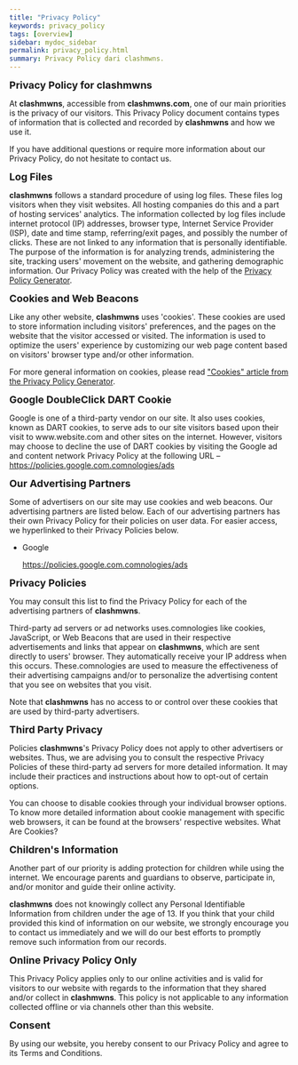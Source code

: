 ```yaml
---
title: "Privacy Policy"
keywords: privacy_policy
tags: [overview]
sidebar: mydoc_sidebar
permalink: privacy_policy.html
summary: Privacy Policy dari clashmwns.
---
```


<p><b><span style="font-size: large;">Privacy Policy for <b>clashmwns</b></span></b></p>
<p>At <b>clashmwns</b>, accessible from <b>clashmwns.com</b>, one of our main priorities is the privacy of our visitors. This Privacy Policy document contains types of information that is collected and recorded by <b>clashmwns</b> and how we use it.</p>
<p>If you have additional questions or require more information about our Privacy Policy, do not hesitate to contact us.</p>
<p><b><span style="font-size: large;">Log Files</span></b></p>
<p><b>clashmwns</b> follows a standard procedure of using log files. These files log visitors when they visit websites. All hosting companies do this and a part of hosting services' analytics. The information collected by log files include internet protocol (IP) addresses, browser type, Internet Service Provider (ISP), date and time stamp, referring/exit pages, and possibly the number of clicks. These are not linked to any information that is personally identifiable. The purpose of the information is for analyzing trends, administering the site, tracking users' movement on the website, and gathering demographic information. Our Privacy Policy was created with the help of the <a href="https://www.privacypolicyonline.com/privacy-policy-generator/">Privacy Policy Generator</a>.</p>
<p><b><span style="font-size: large;">Cookies and Web Beacons</span></b></p>
<p><b><span style="font-size: large;"></span></b></p>
<p>Like any other website, <b>clashmwns</b> uses 'cookies'. These cookies are used to store information including visitors' preferences, and the pages on the website that the visitor accessed or visited. The information is used to optimize the users' experience by customizing our web page content based on visitors' browser type and/or other information.</p>
<p>For more general information on cookies, please read <a href="https://www.generateprivacypolicy.com/#cookies">"Cookies" article from the Privacy Policy Generator</a>.</p>
<p><b><span style="font-size: large;">Google DoubleClick DART Cookie</span></b></p>
<p>Google is one of a third-party vendor on our site. It also uses cookies, known as DART cookies, to serve ads to our site visitors based upon their visit to www.website.com and other sites on the internet. However, visitors may choose to decline the use of DART cookies by visiting the Google ad and content network Privacy Policy at the following URL – <a href="https://policies.google.com.comnologies/ads">https://policies.google.com.comnologies/ads</a></p>
<p><b><span style="font-size: large;">Our Advertising Partners</span></b></p>
<p> Some of advertisers on our site may use cookies and web beacons. Our advertising partners are listed below. Each of our advertising partners has their own Privacy Policy for their policies on user data. For easier access, we hyperlinked to their Privacy Policies below.</p>
<ul>
<li>
<p>Google</p>
<p><a href="https://policies.google.com.comnologies/ads">https://policies.google.com.comnologies/ads</a></p></li>
</ul>
<p><span style="font-size: large;"><b>Privacy Policies</b></span></p>
<p>You may consult this list to find the Privacy Policy for each of the advertising partners of <b>clashmwns</b>.</p>
<p>Third-party ad servers or ad networks uses.comnologies like cookies, JavaScript, or Web Beacons that are used in their respective advertisements and links that appear on <b>clashmwns</b>, which are sent directly to users' browser. They automatically receive your IP address when this occurs. These.comnologies are used to measure the effectiveness of their advertising campaigns and/or to personalize the advertising content that you see on websites that you visit.</p>
<p>Note that <b>clashmwns</b> has no access to or control over these cookies that are used by third-party advertisers.</p>
<p><b><span style="font-size: large;">Third Party Privacy</span></b></p>
<p>Policies <b>clashmwns</b>'s Privacy Policy does not apply to other advertisers or websites. Thus, we are advising you to consult the respective Privacy Policies of these third-party ad servers for more detailed information. It may include their practices and instructions about how to opt-out of certain options.</p>
<p>You can choose to disable cookies through your individual browser options. To know more detailed information about cookie management with specific web browsers, it can be found at the browsers' respective websites. What Are Cookies?</p>
<p><span style="font-size: large;"><b>Children's Information</b></span></p>
<p>Another part of our priority is adding protection for children while using the internet. We encourage parents and guardians to observe, participate in, and/or monitor and guide their online activity.</p>
<p><b>clashmwns</b> does not knowingly collect any Personal Identifiable Information from children under the age of 13. If you think that your child provided this kind of information on our website, we strongly encourage you to contact us immediately and we will do our best efforts to promptly remove such information from our records.</p>
<p><span style="font-size: large;"><b>Online Privacy Policy Only</b></span></p>
<p>This Privacy Policy applies only to our online activities and is valid for visitors to our website with regards to the information that they shared and/or collect in <b>clashmwns</b>. This policy is not applicable to any information collected offline or via channels other than this website.</p>
<p><b><span style="font-size: large;">Consent</span></b></p>
<p>By using our website, you hereby consent to our Privacy Policy and agree to its Terms and Conditions.</p>
